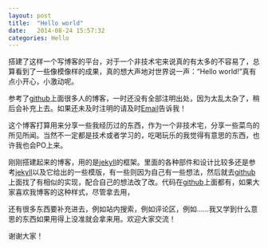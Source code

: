 ```yaml
---
layout: post
title:  "Hello world"
date:   2014-08-24 15:57:32
categories: Hello
---
```


搭建了这样一个写博客的平台，对于一个非技术宅来说真的有太多的不容易了，总算看到了一些像模像样的成果，真的想大声地对世界说一声：“Hello world!”真有点小开心，小激动呢。

参考了[github]上面很多人的博客，一时还没有全部注明出处，因为太乱太杂了，稍后会补充上去。如果还未及时注明的请及时[Email]告诉我！

这个博客打算用来分享一些我经历过的东西，作为一个非技术宅，分享一些菜鸟的所见所闻。当然不一定都是技术或者学习的，吃喝玩乐的我觉得有意思的东西，也许我也会PO上来。

刚刚搭建起来的博客，用的是[jekyll]的框架。里面的各种部件和设计比较多还是参考[jekyll]以及它给出的一些模版，有一些则因为自己有一些想法，然后就去[github]上面找了有相似的实现，配合自己的想法改了改。代码在[github]上面都有，如果大家喜欢我博客的这种样式，尽管拿去用，

还有很多东西要补充进去，例如站内搜索，例如评论区，例如……我又学到什么意思的东西如果用得上没准就会拿来用。欢迎大家交流！

谢谢大家！

[Email]:  mailto:sysu.zhuang@gamil.com
[jekyll]: http://jekyllrb.com
[github]: https://github.com/Japhon
